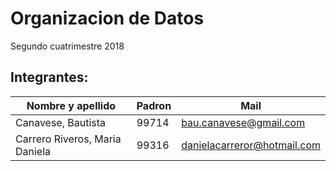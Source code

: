 # Organizacion de Datos
Segundo cuatrimestre 2018

## Integrantes: ##

Nombre y apellido  | Padron   | Mail
-------------      | -------- | --------
Canavese, Bautista | 99714    | bau.canavese@gmail.com
Carrero Riveros, Maria Daniela | 99316 | danielacarreror@hotmail.com
